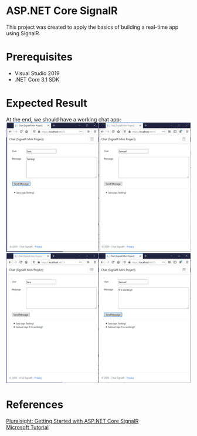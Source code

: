 # ASP.NET Core SignalR
This project was created to apply the basics of building a real-time app using SignalR.

# Prerequisites
- Visual Studio 2019
- .NET Core 3.1 SDK

# Expected Result
At the end, we should have a working chat app:
![Message1](https://github.com/sarahonorato/aspnet-core-signalr/blob/master/ResultImages/Message1.PNG)
![Message2](https://github.com/sarahonorato/aspnet-core-signalr/blob/master/ResultImages/Message2.PNG)

# References
[Pluralsight: Getting Started with ASP.NET Core SignalR](https://app.pluralsight.com/course-player?clipId=a1c7cd4f-d79b-4f99-a566-7a4292b7d810)
<br/>
[Microsoft Tutorial](https://docs.microsoft.com/en-us/aspnet/core/tutorials/signalr?view=aspnetcore-3.1&tabs=visual-studio)

